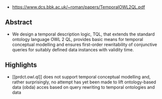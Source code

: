 
- https://www.dcs.bbk.ac.uk/~roman/papers/TemporalOWL2QL.pdf

## Abstract

- We design a temporal description logic, TQL, that extends the standard ontology language OWL 2 QL, provides basic means for temporal conceptual modelling and ensures first-order rewritability of conjunctive queries for suitably defined data instances with validity time.

## Highlights

- [[prdct.owl.ql]] does not support temporal conceptual modelling and, rather surprisingly, no attempt has yet been made to lift ontology-based data (obda) acces based on query rewriting to temporal ontologies and data